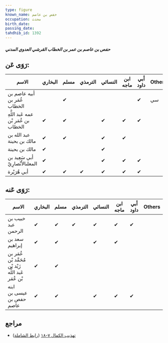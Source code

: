 ```yaml
---
type: figure
known_name: حفص بن عاصم
occupation: محدث
birth_date:
passing_date:
tahdhib_id: 1392
---
```

##### حفص بن عاصم بن عمر بن الخطاب القرشي العدوي المدني

## رَوَى عَن:
| الاسم                                | البخاري | مسلم | الترمذي | النسائي | ابن ماجه | أبي داود | Others |
| ------------------------------------ | ------- | ---- | ------- | ------- | -------- | -------- | ------ |
| أبيه عاصم بن عُمَر بن الخطاب         |         | ✔    |         |         |          | ✔        | سي     |
| عمه عَبد اللَّهِ بن عُمَر بْن الخطاب | ✔       | ✔    |         | ✔       | ✔        | ✔        |        |
| عبد الله بن مالك بن بحينة            | ✔       | ✔    |         | ✔       | ✔        |          |        |
| مالك بن بحينة                        | ✔       |      |         | ✔       |          |          |        |
| أبي سَعِيد بن المعلىالأَنْصارِيّ     | ✔       |      |         | ✔       | ✔        | ✔        |        |
| أبي هُرَيْرة                         | ✔       | ✔    | ✔       | ✔       | ✔        | ✔        |        |
## رَوَى عَنه:
| الاسم                                                 | البخاري | مسلم | الترمذي | النسائي | ابن ماجه | أبي داود | Others |
| ----------------------------------------------------- | ------- | ---- | ------- | ------- | -------- | -------- | ------ |
| خبيب بن عبد الرحمن                                    | ✔       | ✔    | ✔       | ✔       | ✔        | ✔        |        |
| سعد بن إبراهيم                                        | ✔       | ✔    |         | ✔       | ✔        |          |        |
| عُمَر بن مُحَمَّد بْن زَيْد بْن عَبد اللَّه بْن عُمَر | ✔       | ✔    |         |         |          |          |        |
| ابنه عيسى بن حفص بن عاصم                              | ✔       | ✔    |         | ✔       | ✔        | ✔        |        |
## مراجع
- [تهذيب الكمال ٧-١٨](obsidian://open?vault=Tahdhib-al-Kamal&file=Figures/١٣٩٢-حفص%20بن%20عاصم%20بن%20عمر%20بن%20الخطاب%20القرشي%20العدوي%20المدني) ([رابط الشاملة](https://shamela.ws/book/3722/3240))